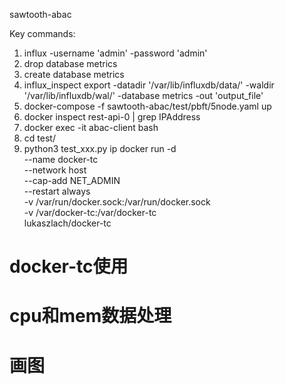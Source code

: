 sawtooth-abac

Key commands:
1. influx -username 'admin' -password 'admin'
2. drop database metrics
3. create database metrics
4. influx_inspect export -datadir '/var/lib/influxdb/data/' -waldir '/var/lib/influxdb/wal/' -database metrics -out 'output_file'
5. docker-compose -f sawtooth-abac/test/pbft/5node.yaml up
6. docker inspect rest-api-0 | grep IPAddress
7. docker exec -it abac-client bash
8. cd test/
9. python3 test_xxx.py ip
docker run -d \
    --name docker-tc \
    --network host \
    --cap-add NET_ADMIN \
    --restart always \
    -v /var/run/docker.sock:/var/run/docker.sock \
    -v /var/docker-tc:/var/docker-tc \
    lukaszlach/docker-tc
# docker-tc使用
# cpu和mem数据处理
# 画图
